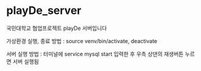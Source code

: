# playDe_server
국민대학교 협업프로젝트 playDe 서버입니다

가상환경 실행, 종료 방법 : source venv/bin/activate, deactivate

서버 실행 방법 : 터미널에 service mysql start 입력한 후 우측 상댄의 재생버튼 누르면 서버 실행됨
